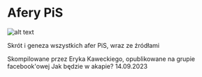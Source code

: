 # Afery PiS

![alt text](http://url/to/img.png)

Skrót i geneza wszystkich afer PiS, wraz ze źródłami 

Skompilowane przez Eryka Kaweckiego, opublikowane na grupie facebook'owej Jak będzie w akapie? 14.09.2023
